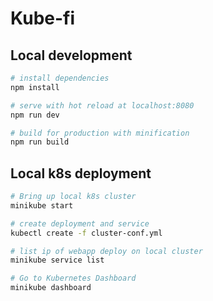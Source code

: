 # Kube-fi

## Local development

``` bash
# install dependencies
npm install

# serve with hot reload at localhost:8080
npm run dev

# build for production with minification
npm run build
```

## Local k8s deployment

``` bash
# Bring up local k8s cluster
minikube start

# create deployment and service
kubectl create -f cluster-conf.yml

# list ip of webapp deploy on local cluster
minikube service list

# Go to Kubernetes Dashboard
minikube dashboard
```
